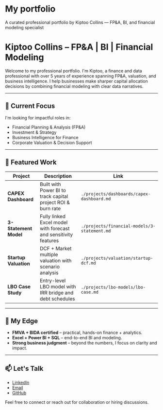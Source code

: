 # My portfolio
A curated professional portfolio by Kiptoo Collins — FP&amp;A, BI, and financial modeling specialist
# Kiptoo Collins – FP&A | BI | Financial Modeling

Welcome to my professional portfolio. I'm Kiptoo, a finance and data professional with over 5 years of experience spanning FP&A, valuation, and business intelligence. I help businesses make sharper capital allocation decisions by combining financial modeling with clear data narratives.

---

## 🎯 Current Focus

I'm looking for impactful roles in:

- Financial Planning & Analysis (FP&A)
- Investment & Strategy
- Business Intelligence for Finance
- Corporate Valuation & Decision Support

---

## 📁 Featured Work

| Project | Description | Link |
|--------|-------------|------|
| **CAPEX Dashboard** | Built with Power BI to track capital project ROI & burn rate | `./projects/dashboards/capex-dashboard.md` |
| **3-Statement Model** | Fully linked Excel model with forecast and sensitivity features | `./projects/financial-models/3-statement.md` |
| **Startup Valuation** | DCF + Market multiple valuation with scenario analysis | `./projects/valuation/startup-dcf.md` |
| **LBO Case Study** | Entry-level LBO model with IRR bridge and debt schedules | `./projects/lbo-models/lbo-case.md` |

---

## 🧠 My Edge

- **FMVA + BIDA certified** – practical, hands-on finance + analytics.
- **Excel + Power BI + SQL** – end-to-end BI and modeling.
- **Strong business judgment** – beyond the numbers, I focus on clarity and impact.

---

## 📫 Let's Talk

- [LinkedIn](https://www.linkedin.com/in/kiptoo---cheruiyot/)
- [Email](mailto:collinzcheruiyot@proton.me)
- [GitHub](https://github.com/colloplay)

Feel free to connect or reach out for collaboration or hiring discussions.
